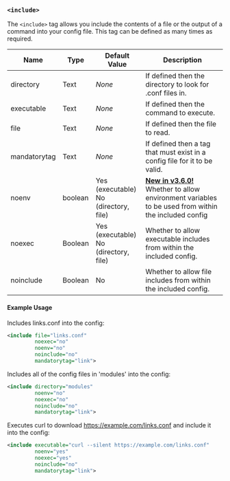 <!-- This file contains a page fragment. Any changes will affect all pages that include it. -->

### `<include>`

The `<include>` tag allows you include the contents of a file or the output of a command into your config file. This tag can be defined as many times as required.

Name         | Type    | Default Value                            | Description
------------ | ------- | ---------------------------------------- | -----------
directory    | Text    | *None*                                   | If defined then the directory to look for .conf files in.
executable   | Text    | *None*                                   | If defined then the command to execute.
file         | Text    | *None*                                   | If defined then the file to read.
mandatorytag | Text    | *None*                                   | If defined then a tag that must exist in a config file for it to be valid.
noenv        | boolean | Yes (executable)<br>No (directory, file) | [**New in v3.6.0!**](/3/change-log/#inspircd-360) Whether to allow environment variables to be used from within the included config
noexec       | Boolean | Yes (executable)<br>No (directory, file) | Whether to allow executable includes from within the included config.
noinclude    | Boolean | No                                       | Whether to allow file includes from within the included config.

#### Example Usage

Includes links.conf into the config:

```xml
<include file="links.conf"
         noexec="no"
         noenv="no"
         noinclude="no"
         mandatorytag="link">
```

Includes all of the config files in 'modules' into the config:

```xml
<include directory="modules"
         noenv="no"
         noexec="no"
         noinclude="no"
         mandatorytag="link">
```

Executes curl to download https://example.com/links.conf and include it into the config:

```xml
<include executable="curl --silent https://example.com/links.conf"
         noenv="yes"
         noexec="yes"
         noinclude="no"
         mandatorytag="link">
```
